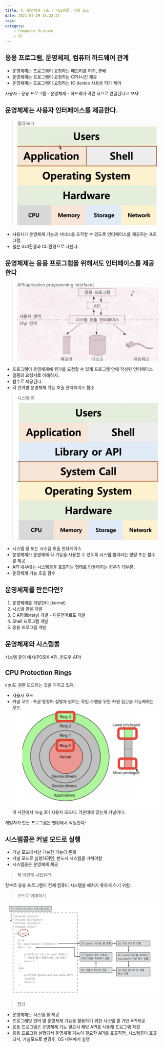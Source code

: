 ```yaml
---
title: 4. 운영체제 구조 - 시스템콜, 커널 모드
date: 2021-07-29 15:22:24
tags:
category:
    - Computer Science
    - OS
---
```


## 응용 프로그램, 운영체제, 컴퓨터 하드웨어 관계
- 운영체제는 프로그램이 요청하는 메모리를 허가, 분배
- 운영체제는 프로그램이 요청하는 CPU시간 제공
- 운영체제는 프로그램이 요청하는 IO device 사용을 허가 제어

사용자 - 응용 프로그램 - 운영체제 - 하드웨어 이런 식으로 연결된다고 보자!

## 운영체제는 사용자 인터페이스를 제공한다.

> 쉘(Shell)
![](/img/os/os4-1.png)
- 사용자가 운영체제 기능과 서비스를 조작할 수 있도록 인터페이스를 제공하는 프로그램.
- 쉘은 GUI환경과 CLI환경으로 나뉜다.

## 운영체제는 응용 프로그램을 위해서도 인터페이스를 제공한다

> API(aplication programming interface)
![](/img/os/os4-1a.png)
- 프로그램이 운영체제에 뭔가를 요청할 수 있게 프로그램 안에 작성된 인터페이스
- 일종의 요청서로 이해하자.
- 함수로 제공된다.
- 각 언어별 운영체제 기능 호출 인터페이스 함수

> 시스템 콜
![](/img/os/os4-2.png)
- 시스템 콜 또는 시스템 호출 인터페이스
- 운영체제가 운영체제 각 기능을 사용할 수 있도록 시스템 콜이라는 명령 또는 함수를 제공
- API 내부에는 시스템콜을 호출하는 형태로 만들어지는 경우가 대부분.
- 운영체제 기능 호출 함수

## 운영체제를 만든다면?

1. 운영체제를 개발한다.(kernel)
2. 시스템 콜을 개발
3. C API(library) 개발 - 다른언어로도 개발
4. Shell 프로그램 개발
5. 응용 프로그램 개발

## 운영체제와 시스템콜

시스템 콜의 예시(POSIX API, 윈도우 API)

## CPU Protection Rings
cpu도 권한 모드라는 것을 가지고 있다.
- 사용자 모드
- 커널 모드 : 특권 명령어 실행과 원하는 작업 수행을 위한 자원 접근을 가능케하는 모드.
![](/img/os/os4-3.png)
이 사진에서 ring 3이 사용자 모드다. 가운데에 있는게 커널이다.

개발자가 만든 프로그램은 맨위에서 작동한다!

## 시스템콜은 커널 모드로 실행
- 커널 모드에서만 가능한 기능이 존재
- 커널 모드로 실행하려면, 반드시 시스템콜 거쳐야함
- 시스템콜은 운영체제 제공

> 왜 이렇게 나눴을까

함부로 응용 프로그램이 전체 컴퓨터 시스템을 해치지 못하게 하기 위함.

> 코드로 이해하기

![](/img/os/os4-4.png)


> 정리

- 운영체제는 시스템 콜 제공
- 프로그래밍 언어 별 운영체제 기능을 활용하기 위한 시스템 콜 기반 API제공
- 응용 프로그램은 운영체제 기능 필요시 해당 API를 사용해 프로그램 작성
- 응용 프로그램 실행되서 운영체제 기능이 필요한 API를 호출하면, 시스템콜이 호출되서, 커널모드로 변경후, OS 내부에서 실행